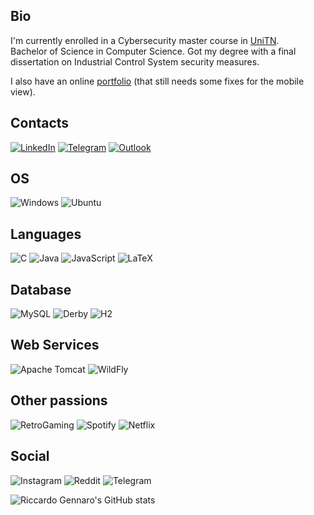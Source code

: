## Bio
I'm currently enrolled in a Cybersecurity master course in [UniTN](https://www.unitn.it/en).  
Bachelor of Science in Computer Science. Got my degree with a final dissertation on Industrial Control System security measures.

I also have an online [portfolio](https://lallo-unitn.github.io/Riccardo-Gennaro/) (that still needs some fixes for the mobile view).

## Contacts  
[![LinkedIn](https://img.shields.io/badge/linkedin-%230077B5.svg?style=for-the-badge&logo=linkedin&logoColor=white)](https://www.linkedin.com/in/riccardo-gennaro/)
[![Telegram](https://img.shields.io/badge/Telegram-2CA5E0?style=for-the-badge&logo=telegram&logoColor=white)](https://t.me/lallo_unitn)
[![Outlook](https://img.shields.io/badge/Microsoft_Outlook-0078D4?style=for-the-badge&logo=microsoft-outlook&logoColor=white)](mailto:riccardo.gennarox@outlook.com)

## OS
![Windows](https://img.shields.io/badge/Windows-0078D6?style=for-the-badge&logo=windows&logoColor=white)
![Ubuntu](https://img.shields.io/badge/-UBUNTU-grey?style=for-the-badge&logo=ubuntu)

## Languages
![C](https://img.shields.io/badge/c-%2300599C.svg?style=for-the-badge&logo=c&logoColor=white)
![Java](https://img.shields.io/badge/java-%23ED8B00.svg?style=for-the-badge&logo=java&logoColor=white)
![JavaScript](https://img.shields.io/badge/javascript-%23323330.svg?style=for-the-badge&logo=javascript&logoColor=%23F7DF1E)
![LaTeX](https://img.shields.io/badge/latex-%23008080.svg?style=for-the-badge&logo=latex&logoColor=white)

## Database

![MySQL](https://img.shields.io/badge/mysql-%2300f.svg?style=for-the-badge&logo=mysql&logoColor=white)
![Derby](https://img.shields.io/badge/APACHE-Derby-blue?style=for-the-badge&logo=apache)
![H2](https://img.shields.io/badge/Eclipse-H2-blue?style=for-the-badge&logo=eclipse)

## Web Services

![Apache Tomcat](https://img.shields.io/badge/APACHE-Tomcat-red?style=for-the-badge&logo=apache)
![WildFly](https://img.shields.io/badge/Red%20Hat-WildFly-red?style=for-the-badge&logo=redHat)

## Other passions

![RetroGaming](https://img.shields.io/badge/RETRO%20GAMING-GEN%205--6-blue?style=for-the-badge&logo=playstation2)
![Spotify](https://img.shields.io/badge/Spotify-1ED760?style=for-the-badge&logo=spotify&logoColor=white)
![Netflix](https://img.shields.io/badge/Netflix-E50914?style=for-the-badge&logo=netflix&logoColor=white)

## Social

![Instagram](https://img.shields.io/badge/Instagram-%23E4405F.svg?style=for-the-badge&logo=Instagram&logoColor=white)
![Reddit](https://img.shields.io/badge/Reddit-FF4500?style=for-the-badge&logo=reddit&logoColor=white)
![Telegram](https://img.shields.io/badge/Telegram-2CA5E0?style=for-the-badge&logo=telegram&logoColor=white)

![Riccardo Gennaro's GitHub stats](https://github-readme-stats.vercel.app/api?username=lallo-unitn&show_icons=true&theme=dark)
